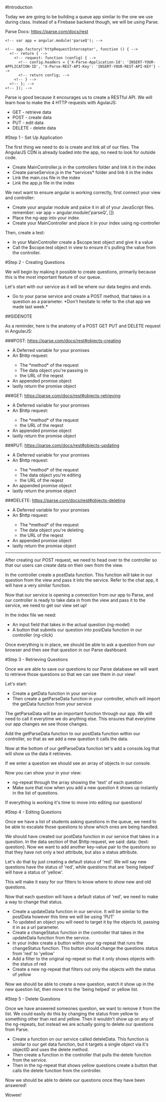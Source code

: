 #Introduction

Today we are going to be building a queue app similar to the one we use during class. Instead of a Firebase backend though, we will be using Parse. 

<!-- Sign up for an account at Parse: http://parse.com -->

<!-- Then once logged into Parse, create a new app. After the app is created you will be shown your API keys. Don't leave this page until you have set up your keys.  -->

<!-- Throughout this project, don't hesitate to check out the Parse API documentation. Being able to get answers from someone's documentation is an important skill.  -->

Parse Docs: https://parse.com/docs/rest

<!-- To do that create a file in your js folder called 'defaultHeaders.js'. Then copy your Application id and REST API key into the following code: -->

<!-- ````javascript -->
	<!-- var app = angular.module('parseQ'); -->
<!--  -->
	<!-- app.factory('httpRequestInterceptor', function () { -->
	  <!-- return { -->
	    <!-- request: function (config) { -->
	      <!-- config.headers = {'X-Parse-Application-Id': 'INSERT-YOUR-APPLICATION-ID', 'X-Parse-REST-API-Key': 'INSERT-YOUR-REST-API-KEY'} -->
	      <!-- return config; -->
	    <!-- } -->
	  <!-- }; -->
	<!-- }); -->
<!-- ```` -->


Parse is good because it encourages us to create a RESTful API. We will learn how to make the 4 HTTP requests with AgularJS:

<ul>
	<li>GET - retrieve data</li>
	<li>POST - create data</li>
	<li>PUT - edit data</li>
	<li>DELETE - delete data</li>
</ul>

#Step 1 - Set Up Application

The first thing we need to do is create and link all of our files. The AngularJS CDN is already loaded into the app, no need to look for outside code.

<ul>
	<li>Create MainController.js in the controllers folder and link it in the index</li>
	<li>Create parseService.js in the *services* folder and link it in the index</li>
	<li>Link the main.css file in the index</li>
	<li>Link the app.js file in the index</li>
</ul>

We next want to ensure angular is working correctly, first connect your view and controller: 

<ul>
	<li>Create your angular module and palce it in all of your JavaScript files. remember: var app = angular.module('parseQ', [])</li>
	<li>Place the ng-app into your index</li>
	<li>Create your MainController and place it in your index using ng-controller</li>
</ul>

Then, create a test:

<ul>
	<li>In your MainController create a $scope.test object and give it a value</li>
	<li>Call the $scope.test object in view to ensure it's pulling the value from the controller.</li>
</ul>

#Step 2 - Creating Questions

We will begin by making it possible to create questions, primarily because this is the most important feature of our queue. 

Let's start with our service as it will be where our data begins and ends. 

<ul>
	<li>Go to your parse service and create a POST method, that takes in a question as a parameter. *Don't hesitate to refer to the chat app we made last week.*</li>
</ul>

##SIDENOTE

As a reminder, here is the anatomy of a POST GET PUT and DELETE request in AngularJS:

###POST: https://parse.com/docs/rest#objects-creating

<ul>
	<li>A Deferred variable for your promises</li>
	<li>An $http request:</li>
	<ul>
		<li>The *method* of the request</li>		
		<li>The data object you're passing in</li>
		<li>the URL of the reqest</li>
	</ul>
	<li>An appended promise object</li>
	<li>lastly return the promise object</li>
</ul>

###GET: https://parse.com/docs/rest#objects-retrieving

<ul>
	<li>A Deferred variable for your promises</li>
	<li>An $http request:</li>
	<ul>
		<li>The *method* of the request</li>		
		<li>the URL of the reqest</li>
	</ul>
	<li>An appended promise object</li>
	<li>lastly return the promise object</li>
</ul>

###PUT: https://parse.com/docs/rest#objects-updating

<ul>
	<li>A Deferred variable for your promises</li>
	<li>An $http request:</li>
	<ul>
		<li>The *method* of the request</li>		
		<li>The data object you're editing</li>
		<li>the URL of the reqest</li>
	</ul>
	<li>An appended promise object</li>
	<li>lastly return the promise object</li>
</ul>

###DELETE: https://parse.com/docs/rest#objects-deleting

<ul>
	<li>A Deferred variable for your promises</li>
	<li>An $http request:</li>
	<ul>
		<li>The *method* of the request</li>		
		<li>The data object you're deleting</li>
		<li>the URL of the reqest</li>
	</ul>
	<li>An appended promise object</li>
	<li>lastly return the promise object</li>
</ul>

<hr>

After creating our POST request, we need to head over to the controller so that our users can create data on their own from the view. 

In the controller create a postData function. This function will take in our question from the view and pass it into the service. Refer to the chat app, it will have a very similar function.

Now that our service is opening a connection from our app to Parse, and our controller is ready to take data in from the view and pass it to the service, we need to get our view set up!

In the index file we need: 

<ul>
	<li>An input field that takes in the actual question (ng-model)</li>
	<li>A button that submits our question into postData function in our controller (ng-click) </li>
</ul>

Once everything is in place, we should be able to ask a question from our browser and then see that question in our Parse dashboard. 

#Step 3 - Retrieving Questions

Once we are able to save our questions to our Parse database we will want to retrieve those questions so that we can see them in our view! 

Let's start:

<ul>
	<li>Create a getData function in your service</li>
	<li>Then create a getParseData function in your controller, which will import the getData function from your service</li>
</ul>

The getParseData will be an important function through our app. We will need to call it everytime we do anything else. This ensures that everytime our app changes we see those changes. 

Add the getParseData function to our postData function within our controller, so that as we add a new question it calls the data.

Now at the bottom of our getParseData function let's add a console.log that will show us the data it retrieves. 

If we enter a question we should see an array of objects in our console. 

Now you can show your in your view:

<ul>
	<li>ng-repeat through the array showing the 'text' of each question</li>
	<li>Make sure that now when you add a new question it shows up instantly in the list of questions.</li>
</ul>

If everything is working it's time to move into editing our questions!

#Step 4 - Editing Questions

Once we have a list of students asking questions in the queue, we need to be able to escalate those questions to show which ones are being handled. 

We should have created our postData function in our service that takes in a question. In the data section of that $http request, we said: data: {text: question}. Now we want to add another key-value pair to the questions so that they have not only a text attribute, but also a status attribute. 

Let's do that by just creating a default status of 'red'. We will say new questions have the status of 'red', while questions that are 'being helped' will have a status of 'yellow'. 

This will make it easy for our filters to know where to show new and old questions.

Now that each question will have a default status of 'red', we need to make a way to change that status. 

<ul>
	<li>Create a updateData function in our service. It will be similar to the postData however this time we will be using 'PUT' </li>
	<li>To updated an object you will need to target it by the objects Id, passing it in as a url parameter.</li>
	<li>Create a changeStatus function in the controller that takes in the updateData function from the service. </li>
	<li>In your index create a button within your ng-repeat that runs the changeStatus function. This button should change the questions status from 'red' to 'yellow'</li>
	<li>Add a filter to the original ng-repeat so that it only shows objects with the status of red</li>
	<li>Create a new ng-repeat that filters out only the objects with the status of yellow</li>
</ul>

Now we should be able to create a new question, watch it show up in the new question list, then move it to the 'being helped' or yellow list.

#Step 5 - Delete Questions

Once we have answered someones question, we want to remove it from the list. We could easily do this by changing the status from yellow to something other than red and yellow. Then it wouldn't show up on any of the ng-repeats, but instead we are actually going to delete our questions from Parse. 

<ul>
	<li>Create a function on our service called deteleData. This function is similar to our get data function, but it targets a single object via it's objectID and uses the delete method.</li>
	<li>Then create a function in the controller that pulls the detele function from the service.</li>
	<li>Then in the ng-repeat that shows yellow questions create a button that calls the delete function from the controller.</li>
</ul>

Now we should be able to delete our questions once they have been answered! 

Wowee!















